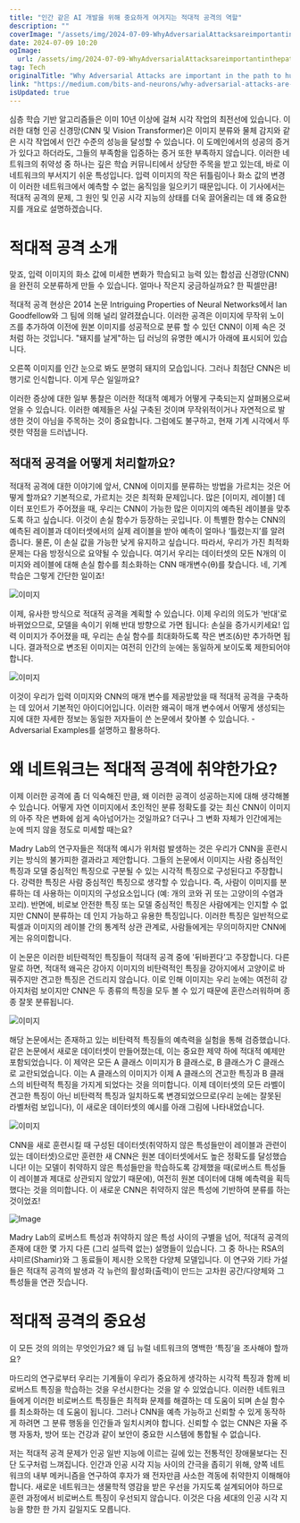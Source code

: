 ```yaml
---
title: "인간 같은 AI 개발을 위해 중요하게 여겨지는 적대적 공격의 역할"
description: ""
coverImage: "/assets/img/2024-07-09-WhyAdversarialAttacksareimportantinthepathtohuman-like-AI_0.png"
date: 2024-07-09 10:20
ogImage:
  url: /assets/img/2024-07-09-WhyAdversarialAttacksareimportantinthepathtohuman-like-AI_0.png
tag: Tech
originalTitle: "Why Adversarial Attacks are important in the path to human-like-AI"
link: "https://medium.com/bits-and-neurons/why-adversarial-attacks-are-important-in-the-path-to-human-like-ai-93475d0b7acc"
isUpdated: true
---
```


심층 학습 기반 알고리즘들은 이미 10년 이상에 걸쳐 시각 작업의 최전선에 있습니다. 이러한 대형 인공 신경망(CNN 및 Vision Transformer)은 이미지 분류와 물체 감지와 같은 시각 작업에서 인간 수준의 성능을 달성할 수 있습니다. 이 도메인에서의 성공의 증거가 있다고 하더라도, 그들의 부족함을 입증하는 증거 또한 부족하지 않습니다. 이러한 네트워크의 취약성 중 하나는 깊은 학습 커뮤니티에서 상당한 주목을 받고 있는데, 바로 이 네트워크의 부서지기 쉬운 특성입니다. 입력 이미지의 작은 뒤틀림이나 화소 값의 변경이 이러한 네트워크에서 예측할 수 없는 움직임을 일으키기 때문입니다. 이 기사에서는 적대적 공격의 문제, 그 원인 및 인공 시각 지능의 상태를 더욱 끌어올리는 데 왜 중요한지를 개요로 설명하겠습니다.

# 적대적 공격 소개

맞죠, 입력 이미지의 화소 값에 미세한 변화가 학습되고 능력 있는 합성곱 신경망(CNN)을 완전히 오분류하게 만들 수 있습니다. 얼마나 작은지 궁금하실까요? 한 픽셀만큼!

적대적 공격 현상은 2014 논문 Intriguing Properties of Neural Networks에서 Ian Goodfellow와 그 팀에 의해 널리 알려졌습니다. 이러한 공격은 이미지에 무작위 노이즈를 추가하여 이전에 원본 이미지를 성공적으로 분류 할 수 있던 CNN이 이제 속은 것처럼 하는 것입니다. "돼지를 날게"하는 딥 러닝의 유명한 예시가 아래에 표시되어 있습니다.

<!-- cozy-coder - 수평 -->

<ins class="adsbygoogle"
     style="display:block"
     data-ad-client="ca-pub-4877378276818686"
     data-ad-slot="1107185301"
     data-ad-format="auto"
     data-full-width-responsive="true"></ins>

<script>
     (adsbygoogle = window.adsbygoogle || []).push({});
</script>

오른쪽 이미지를 인간 눈으로 봐도 분명히 돼지의 모습입니다. 그러나 최첨단 CNN은 비행기로 인식합니다. 이게 무슨 일일까요?

이러한 증상에 대한 일부 통찰은 이러한 적대적 예제가 어떻게 구축되는지 살펴봄으로써 얻을 수 있습니다. 이러한 예제들은 사실 구축된 것이며 무작위적이거나 자연적으로 발생한 것이 아님을 주목하는 것이 중요합니다. 그럼에도 불구하고, 현재 기계 시각에서 뚜렷한 약점을 드러냅니다.

## 적대적 공격을 어떻게 처리할까요?

<!-- cozy-coder - 수평 -->

<ins class="adsbygoogle"
     style="display:block"
     data-ad-client="ca-pub-4877378276818686"
     data-ad-slot="1107185301"
     data-ad-format="auto"
     data-full-width-responsive="true"></ins>

<script>
     (adsbygoogle = window.adsbygoogle || []).push({});
</script>

적대적 공격에 대한 이야기에 앞서, CNN에 이미지를 분류하는 방법을 가르치는 것은 어떻게 할까요? 기본적으로, 가르치는 것은 최적화 문제입니다. 많은 [이미지, 레이블] 데이터 포인트가 주어졌을 때, 우리는 CNN이 가능한 많은 이미지의 예측된 레이블을 맞추도록 하고 싶습니다. 이것이 손실 함수가 등장하는 곳입니다. 이 특별한 함수는 CNN의 예측된 레이블과 데이터셋에서의 실제 레이블을 받아 예측이 얼마나 ‘틀렸는지’를 알려줍니다. 물론, 이 손실 값을 가능한 낮게 유지하고 싶습니다. 따라서, 우리가 가진 최적화 문제는 다음 방정식으로 요약될 수 있습니다. 여기서 우리는 데이터셋의 모든 N개의 이미지와 레이블에 대해 손실 함수를 최소화하는 CNN 매개변수(θ)를 찾습니다. 네, 기계 학습은 그렇게 간단한 일이죠!

![이미지](/assets/img/2024-07-09-WhyAdversarialAttacksareimportantinthepathtohuman-like-AI_1.png)

이제, 유사한 방식으로 적대적 공격을 계획할 수 있습니다. 이제 우리의 의도가 '반대'로 바뀌었으므로, 모델을 속이기 위해 반대 방향으로 가면 됩니다: 손실을 증가시키세요! 입력 이미지가 주어졌을 때, 우리는 손실 함수를 최대화하도록 작은 변조(δ)만 추가하면 됩니다. 결과적으로 변조된 이미지는 여전히 인간의 눈에는 동일하게 보이도록 제한되어야 합니다.

![이미지](/assets/img/2024-07-09-WhyAdversarialAttacksareimportantinthepathtohuman-like-AI_2.png)

<!-- cozy-coder - 수평 -->

<ins class="adsbygoogle"
     style="display:block"
     data-ad-client="ca-pub-4877378276818686"
     data-ad-slot="1107185301"
     data-ad-format="auto"
     data-full-width-responsive="true"></ins>

<script>
     (adsbygoogle = window.adsbygoogle || []).push({});
</script>

이것이 우리가 입력 이미지와 CNN의 매개 변수를 제공받았을 때 적대적 공격을 구축하는 데 있어서 기본적인 아이디어입니다. 이러한 왜곡이 매개 변수에서 어떻게 생성되는지에 대한 자세한 정보는 동일한 저자들이 쓴 논문에서 찾아볼 수 있습니다. - Adversarial Examples를 설명하고 활용하다.

# 왜 네트워크는 적대적 공격에 취약한가요?

이제 이러한 공격에 좀 더 익숙해진 만큼, 왜 이러한 공격이 성공하는지에 대해 생각해볼 수 있습니다. 어떻게 자연 이미지에서 초인적인 분류 정확도를 갖는 최신 CNN이 이미지의 아주 작은 변화에 쉽게 속아넘어가는 것일까요? 더구나 그 변화 자체가 인간에게는 눈에 띄지 않을 정도로 미세할 때는요?

Madry Lab의 연구자들은 적대적 예시가 위처럼 발생하는 것은 우리가 CNN을 훈련시키는 방식의 불가피한 결과라고 제안합니다. 그들의 논문에서 이미지는 사람 중심적인 특징과 모델 중심적인 특징으로 구분될 수 있는 시각적 특징으로 구성된다고 주장합니다. 강력한 특징은 사람 중심적인 특징으로 생각할 수 있습니다. 즉, 사람이 이미지를 분류하는 데 사용하는 이미지의 구성요소입니다 (예: 개의 코와 귀 또는 고양이의 수염과 꼬리). 반면에, 비로보 안전한 특징 또는 모델 중심적인 특징은 사람에게는 인지할 수 없지만 CNN이 분류하는 데 인지 가능하고 유용한 특징입니다. 이러한 특징은 일반적으로 픽셀과 이미지의 레이블 간의 통계적 상관 관계로, 사람들에게는 무의미하지만 CNN에게는 유의미합니다.

<!-- cozy-coder - 수평 -->

<ins class="adsbygoogle"
     style="display:block"
     data-ad-client="ca-pub-4877378276818686"
     data-ad-slot="1107185301"
     data-ad-format="auto"
     data-full-width-responsive="true"></ins>

<script>
     (adsbygoogle = window.adsbygoogle || []).push({});
</script>

이 논문은 이러한 비탄력적인 특징들이 적대적 공격 중에 '뒤바뀐다’고 주장합니다. 다른 말로 하면, 적대적 왜곡은 강아지 이미지의 비탄력적인 특징을 강아지에서 고양이로 바꿔주지만 견고한 특징은 건드리지 않습니다. 이로 인해 이미지는 우리 눈에는 여전히 강아지처럼 보이지만 CNN은 두 종류의 특징을 모두 볼 수 있기 때문에 혼란스러워하며 종종 잘못 분류됩니다.

![이미지](/assets/img/2024-07-09-WhyAdversarialAttacksareimportantinthepathtohuman-like-AI_3.png)

해당 논문에서는 존재하고 있는 비탄력적 특징들의 예측력을 실험을 통해 검증했습니다. 같은 논문에서 새로운 데이터셋이 만들어졌는데, 이는 중요한 제약 하에 적대적 예제만 포함되었습니다. 이 제약은 모든 A 클래스 이미지가 B 클래스로, B 클래스가 C 클래스로 교란되었습니다. 이는 A 클래스의 이미지가 이제 A 클래스의 견고한 특징과 B 클래스의 비탄력적 특징을 가지게 되었다는 것을 의미합니다. 이제 데이터셋의 모든 라벨이 견고한 특징이 아닌 비탄력적 특징과 일치하도록 변경되었으므로(우리 눈에는 잘못된 라벨처럼 보입니다), 이 새로운 데이터셋의 예시를 아래 그림에 나타내었습니다.

![이미지](/assets/img/2024-07-09-WhyAdversarialAttacksareimportantinthepathtohuman-like-AI_4.png)

<!-- cozy-coder - 수평 -->

<ins class="adsbygoogle"
     style="display:block"
     data-ad-client="ca-pub-4877378276818686"
     data-ad-slot="1107185301"
     data-ad-format="auto"
     data-full-width-responsive="true"></ins>

<script>
     (adsbygoogle = window.adsbygoogle || []).push({});
</script>

CNN을 새로 훈련시킬 때 구성된 데이터셋(취약하지 않은 특성들만이 레이블과 관련이 있는 데이터셋)으로만 훈련한 새 CNN은 원본 데이터셋에서도 높은 정확도를 달성했습니다! 이는 모델이 취약하지 않은 특성들만을 학습하도록 강제했을 때(로버스트 특성들이 레이블과 제대로 상관되지 않았기 때문에), 여전히 원본 데이터에 대해 예측력을 획득했다는 것을 의미합니다. 이 새로운 CNN은 취약하지 않은 특성에 기반하여 분류를 하는 것이었죠!

![Image](/assets/img/2024-07-09-WhyAdversarialAttacksareimportantinthepathtohuman-like-AI_5.png)

Madry Lab의 로버스트 특성과 취약하지 않은 특성 사이의 구별을 넘어, 적대적 공격의 존재에 대한 몇 가지 다른 (그리 설득력 없는) 설명들이 있습니다. 그 중 하나는 RSA의 샤미르(Shamir)와 그 동료들이 제시한 오목한 다양체 모델입니다. 이 연구와 기타 가설들은 적대적 공격의 발생과 각 뉴런의 활성화(출력)이 만드는 고차원 공간/다양체와 그 특성들을 연관 짓습니다.

# 적대적 공격의 중요성

<!-- cozy-coder - 수평 -->

<ins class="adsbygoogle"
     style="display:block"
     data-ad-client="ca-pub-4877378276818686"
     data-ad-slot="1107185301"
     data-ad-format="auto"
     data-full-width-responsive="true"></ins>

<script>
     (adsbygoogle = window.adsbygoogle || []).push({});
</script>

이 모든 것의 의의는 무엇인가요? 왜 딥 뉴럴 네트워크의 명백한 ‘특징’을 조사해야 할까요?

마드리의 연구로부터 우리는 기계들이 우리가 중요하게 생각하는 시각적 특징과 함께 비로버스트 특징을 학습하는 것을 우선시한다는 것을 알 수 있었습니다. 이러한 네트워크들에게 이러한 비로버스트 특징들은 최적화 문제를 해결하는 데 도움이 되며 손실 함수를 최소화하는 데 도움이 됩니다. 그러나 CNN을 예측 가능하고 신뢰할 수 있게 동작하게 하려면 그 분류 행동을 인간들과 일치시켜야 합니다. 신뢰할 수 없는 CNN은 자율 주행 자동차, 방어 또는 건강과 같이 보안이 중요한 시스템에 통합될 수 없습니다.

저는 적대적 공격 문제가 인공 일반 지능에 이르는 길에 있는 전통적인 장애물보다는 진단 도구처럼 느껴집니다. 인간과 인공 시각 지능 사이의 간극을 좁히기 위해, 양쪽 네트워크의 내부 메커니즘을 연구하여 후자가 왜 전자만큼 사소한 격동에 취약한지 이해해야 합니다. 새로운 네트워크는 생물학적 영감을 받은 우선을 가지도록 설계되어야 하므로 훈련 과정에서 비로버스트 특징이 우선되지 않습니다. 이것은 다음 세대의 인공 시각 지능을 향한 한 가지 길일지도 모릅니다.

